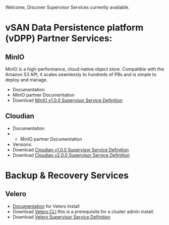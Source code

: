 Welcome, Discover Supervisor Services currently available.

# vSAN Data Persistence platform (vDPP) Partner Services: 

## MinIO
MinIO is a high-performance, cloud-native object store. Compatible with the Amazon S3 API, it scales seamlessly to hundreds of PBs and is simple to deploy and manage.
- Documentation
- MinIO partner Documentation   
- Download [MinIO v1.0.0 Supervisor Service Definition](https://vmwaresaas.jfrog.io/artifactory/vDPP-Partner-YAML/MinIO/MinIO/SupervisorService/1.0.0/minio-supervisorservice-1.0.0.yaml)

## Cloudian
- Documentation 
- - MinIO partner Documentation   
- Versions:
- Download [Cloudian v1.0.0 Supervisor Service Definition](https://vmwaresaas.jfrog.io/artifactory/vDPP-Partner-YAML/Cloudian/Hyperstore/SupervisorService/1.0.0/hyperstore-supervisorservice-1.0.0.yaml)
- Download [Cloudian v2.0.0 Supervisor Service Definition](https://vmwaresaas.jfrog.io/artifactory/vDPP-Partner-YAML/Cloudian/Hyperstore/SupervisorService/2.0.0/hyperstore-supervisorservice-2.0.0.yaml)

# Backup & Recovery Services
## Velero
- [Documentation](https://github.com/vmware-tanzu/velero-plugin-for-vsphere/blob/main/docs/supervisor.md) for Velero Install
- Download [Velero CLI](https://github.com/vmware-tanzu/velero-plugin-for-vsphere/releases/download/v1.1.0/velero-vsphere-1.1.0-linux-amd64.tar.gz) this is a prerequisite for a cluster admin install. 
- Download [Velero Supervisor Service Definition](https://vmwaresaas.jfrog.io/ui/repos/tree/General/vDPP-Partner-YAML)


